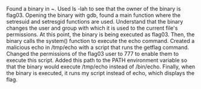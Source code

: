 Found a binary in ~.
Used ls -lah to see that the owner of the binary is flag03.
Opening the binary with gdb, found a main function where the setresuid and setresgid functions are used.
Understand that the binary changes the user and group with which it is used to the current file's permissions.
At this point, the binary is being executed as flag03.
Then, the binary calls the system() function to execute the echo command.
Created a malicious echo in /tmp/echo with a script that runs the getflag command.
Changed the permissions of the flag03 user to 777 to enable them to execute this script.
Added this path to the PATH environment variable so that the binary would execute /tmp/echo instead of /bin/echo.
Finally, when the binary is executed, it runs my script instead of echo, which displays the flag.
